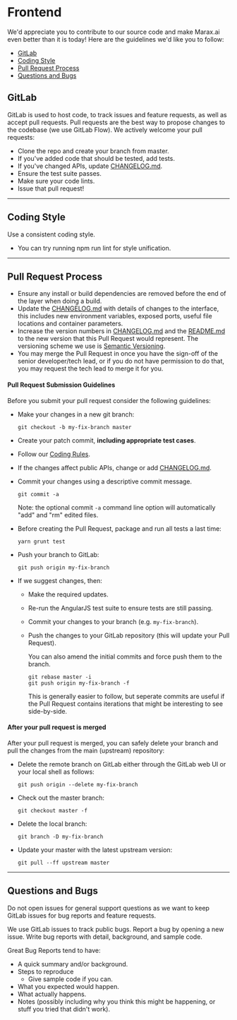 # Frontend
We'd appreciate you to contribute to our source code and make Marax.ai even better than it is
today! Here are the guidelines we'd like you to follow:


- [GitLab](#git)
- [Coding Style](#code-style)
- [Pull Request Process](#pull-req)
- [Questions and Bugs](#q&a)


## <a name="git"></a> GitLab
GitLab is used to host code, to track issues and feature requests, as well as accept pull requests.
Pull requests are the best way to propose changes to the codebase (we use GitLab Flow). We actively welcome your pull requests:

- Clone the repo and create your branch from master.
- If you've added code that should be tested, add tests.
- If you've changed APIs, update [CHANGELOG.md][CHANGELOG.md].
- Ensure the test suite passes.
- Make sure your code lints.
- Issue that pull request!

---

## <a name="code-style"></a> Coding Style
Use a consistent coding style.
- You can try running npm run lint for style unification.

---

## <a name="pull-req"></a> Pull Request Process
- Ensure any install or build dependencies are removed before the end of the layer when doing a build.
- Update the [CHANGELOG.md][CHANGELOG.md] with details of changes to the interface, this includes new environment variables, exposed ports, useful file locations and container parameters.
- Increase the version numbers in [CHANGELOG.md][CHANGELOG.md] and the [README.md][README.md] to the new version that this Pull Request would represent. The versioning scheme we use is [Semantic Versioning](http://semver.org/spec/v2.0.0.html).
- You may merge the Pull Request in once you have the sign-off of the senior developer/tech lead, or if you do not have permission to do that, you may request the tech lead to merge it for you.

#### Pull Request Submission Guidelines
Before you submit your pull request consider the following guidelines:

- Make your changes in a new git branch:

    ```shell
    git checkout -b my-fix-branch master
    ```
- Create your patch commit, __including appropriate test cases__.
- Follow our [Coding Rules](#code-style).    
- If the changes affect public APIs, change or add [CHANGELOG.md][CHANGELOG.md].
- Commit your changes using a descriptive commit message.

    ```shell
    git commit -a
    ```
    Note: the optional commit `-a` command line option will automatically "add" and "rm" edited files.

- Before creating the Pull Request, package and run all tests a last time:

    ```shell
    yarn grunt test
    ```  
- Push your branch to GitLab:

    ```shell
    git push origin my-fix-branch
    ```

- If we suggest changes, then:

  * Make the required updates.
  * Re-run the AngularJS test suite to ensure tests are still passing.
  * Commit your changes to your branch (e.g. `my-fix-branch`).
  * Push the changes to your GitLab repository (this will update your Pull Request).

    You can also amend the initial commits and force push them to the branch.

    ```shell
    git rebase master -i
    git push origin my-fix-branch -f
    ```

    This is generally easier to follow, but seperate commits are useful if the Pull Request contains
    iterations that might be interesting to see side-by-side.
          

#### After your pull request is merged

After your pull request is merged, you can safely delete your branch and pull the changes from the main (upstream) repository:

- Delete the remote branch on GitLab either through the GitLab web UI or your local shell as follows:

    ```shell 
    git push origin --delete my-fix-branch 
    ```

- Check out the master branch:

    ```shell 
    git checkout master -f 
    ```     

- Delete the local branch:

    ```shell 
    git branch -D my-fix-branch 
    ```    

- Update your master with the latest upstream version:

    ```shell 
    git pull --ff upstream master 
    ```

---               

## <a name="q&a"></a> Questions and Bugs
Do not open issues for general support questions as we want to keep GitLab issues for bug reports and feature requests.

We use GitLab issues to track public bugs. Report a bug by opening a new issue. Write bug reports with detail, background, and sample code.

Great Bug Reports tend to have:
- A quick summary and/or background.
- Steps to reproduce
    * Give sample code if you can.
- What you expected would happen.
- What actually happens.
- Notes (possibly including why you think this might be happening, or stuff you tried that didn't work).    

[CHANGELOG.md]: CHANGELOG.md
[README.md]: README.md





